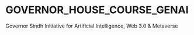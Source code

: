 # GOVERNOR_HOUSE_COURSE_GENAI
 Governor Sindh Initiative for Artificial Intelligence, Web 3.0 &amp; Metaverse

